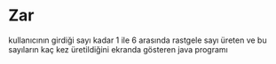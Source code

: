 # Zar
kullanıcının girdiği sayı kadar 1 ile 6 arasında rastgele sayı üreten ve bu sayıların kaç kez üretildiğini ekranda gösteren java programı
